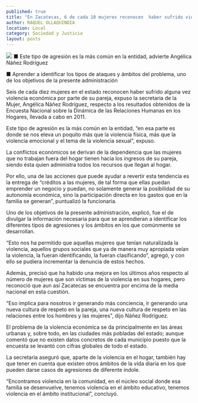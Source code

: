 ```yaml
---
published: true
title: "En Zacatecas, 6 de cada 10 mujeres reconocen  haber sufrido violencia económica: Semujer"
author: RAQUEL OLLAQUINDIA
location: Local
category: Sociedad y Justicia
layout: posts
---
```


![](http://i.imgur.com/WLXeCZ7m.jpg)
■ Este tipo de agresión es la más común en la entidad, advierte Angélica Náñez Rodríguez

■ Aprender a identificar los tipos de ataques y ámbitos del problema, uno de los objetivos de la presente administración

Seis de cada diez mujeres en el estado reconocen haber sufrido alguna vez violencia económica por parte de su pareja, expuso la secretaria de la Mujer, Angélica Náñez Rodríguez, respecto a los resultados obtenidos de la Encuesta Nacional sobre la Dinámica de las Relaciones Humanas en los Hogares, llevada a cabo en 2011.

Este tipo de agresión es la más común en la entidad, “en esa parte es donde se nos eleva un poquito más que la violencia física, más que la violencia emocional y el tema de la violencia sexual”, expuso.

La conflictos económicos se derivan de la dependencia que las mujeres que no trabajan fuera del hogar tienen hacia los ingresos de su pareja, siendo ésta quien administra todos los recursos que llegan al hogar.

Por ello, una de las acciones que puede ayudar a revertir esta tendencia es la entrega de “créditos a las mujeres, de tal forma que ellas puedan emprender un negocio y puedan, no solamente generar la posibilidad de su autonomía económica, sino la participación directa en los gastos que en la familia se generan”, puntualizó la funcionaria.

Uno de los objetivos de la presente administración, explicó, fue el de divulgar la información necesaria para que se aprendieran a identificar los diferentes tipos de agresiones y los ámbitos en los que comúnmente se desarrollan.

“Esto nos ha permitido que aquellas mujeres que tenían naturalizada la violencia, aquellos grupos sociales que ya de manera muy apropiada veían la violencia, la fueran identificando, la fueran clasificando”, agregó, y con ello se pudiera incrementar la denuncia de estos hechos.

Además, precisó que ha habido una mejora en los últimos años respecto al número de mujeres que son víctimas de la violencia en sus hogares, pero reconoció que aun así Zacatecas se encuentra por encima de la media nacional en esta cuestión. 

“Eso implica para nosotros ir generando más conciencia, ir generando una nueva cultura de respeto en la pareja, una nueva cultura de respeto en las relaciones entre los hombres y las mujeres”, dijo Náñez Rodríguez.

El problema de la violencia económica se da principalmente en las áreas urbanas y, sobre todo, en las ciudades más pobladas del estado; aunque comentó que no existen datos concretos de cada municipio puesto que la encuesta se levantó con cifras globales de todo el estado.

La secretaria aseguró que, aparte de la violencia en el hogar, también hay que tener en cuenta que existen otros ámbitos de la vida diaria en los que pueden darse casos de agresiones de diferente índole.

“Encontramos violencia en la comunidad, en el núcleo social donde esa familia se desenvuelve, tenemos violencia en el ámbito educativo, tenemos violencia en el ámbito institucional”, concluyó.
